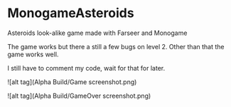 # MonogameAsteroids
Asteroids look-alike game made with Farseer and Monogame

The game works but there a still a few bugs on level 2. Other than that the game works well.

I still have to comment my code, wait for that for later.


![alt tag](Alpha Build/Game screenshot.png)

![alt tag](Alpha Build/GameOver screenshot.png)
